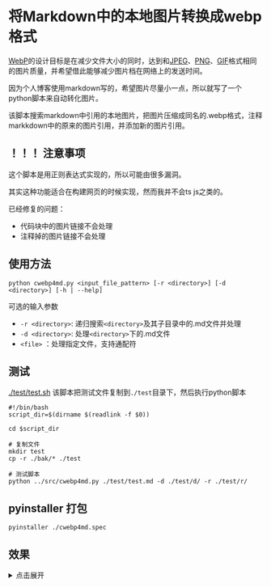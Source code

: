 # 将Markdown中的本地图片转换成webp格式

[WebP](https://developers.google.com/speed/webp)的设计目标是在减少文件大小的同时，达到和[JPEG](https://zh.wikipedia.org/wiki/JPEG)、[PNG](https://zh.wikipedia.org/wiki/PNG)、[GIF](https://zh.wikipedia.org/wiki/GIF)格式相同的图片质量，并希望借此能够减少图片档在网络上的发送时间。

因为个人博客使用markdown写的，希望图片尽量小一点，所以就写了一个python脚本来自动转化图片。

该脚本搜索markdown中引用的本地图片，把图片压缩成同名的.webp格式，注释markkdown中的原来的图片引用，并添加新的图片引用。

## ！！！ 注意事项

这个脚本是用正则表达式实现的，所以可能由很多漏洞。

其实这种功能适合在构建网页的时候实现，然而我并不会ts js之类的。

已经修复的问题：
- 代码块中的图片链接不会处理
- 注释掉的图片链接不会处理

## 使用方法

```shell
python cwebp4md.py <input_file_pattern> [-r <directory>] [-d <directory>] [-h | --help]
```

可选的输入参数
- `-r <directory>`: 递归搜索`<directory>`及其子目录中的.md文件并处理
- `-d <directory>`: 处理`<directory>`下的.md文件
- `<file>` ：处理指定文件，支持通配符

## 测试

[./test/test.sh](./test/test.sh)
该脚本把测试文件复制到`./test`目录下，然后执行python脚本

```shell
#!/bin/bash
script_dir=$(dirname $(readlink -f $0))

cd $script_dir

# 复制文件
mkdir test
cp -r ./bak/* ./test

# 测试脚本
python ../src/cwebp4md.py ./test/test.md -d ./test/d/ -r ./test/r/

```

## pyinstaller 打包

```
pyinstaller ./cwebp4md.spec
```



## 效果

<details>
    <summary>点击展开</summary>

# 测试案例

## 会触发替换的情况
测试案例，首先是一个被文本包围的GIF <!-- ![gif](./assets/gif.gif) --> ![gif](./assets/gif.webp)，替换gif

PNG测试
<!-- ![a](./assets/png.png) --> ![a](./assets/png.webp)

JPG测试
<!-- ![b](./assets/jpg.jpg) --> ![b](./assets/jpg.webp)


## 不会触发替换的情况

1. 代码中的图片应该不被处理

```
![a](./assets/png.png)
```


2. 注释不会处理
   <!-- ![a](./assets/png.png) -->

3. 注释中间包含其他字符也不会被处理
    <!-- ![b](./assets/jpg.jpg)  ![b](./assets/jpg.jpg) -->

4. webp格式不会处理 
   ![a](./assets/png.webp)

5. 并不是图片引用的格式不会被替换
    ./assets/jpg.jpg

6. 不存在的图片也不会被替换
    ![a](./assets/不存在的图片.jpg)

</details>

